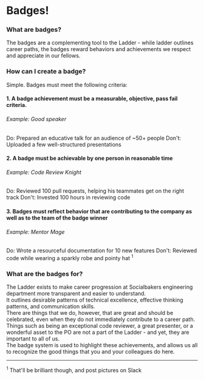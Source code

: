 # Badges!

### What are badges?
The badges are a complementing tool to the Ladder - while ladder outlines career paths, the badges reward behaviors and achievements we respect and appreciate in our fellows.

### How can I create a badge?
Simple. Badges must meet the following criteria:
#### 1. A badge achievement must be a measurable, objective, pass fail criteria.
###### Example: *Good speaker*
Do: Prepared an educative talk for an audience of ~50+ people
Don't: Uploaded a few well-structured presentations

#### 2. A badge must be achievable by one person in reasonable time
###### Example: *Code Review Knight*
Do: Reviewed 100 pull requests, helping his teammates get on the right track
Don't: Invested 100 hours in reviewing code

#### 3. Badges must reflect behavior that are contributing to the company as well as to the team of the badge winner
###### Example: *Mentor Mage*
Do: Wrote a resourceful documentation for 10 new features
Don't: Reviewed code while wearing a sparkly robe and pointy hat <sup>1</sup>


### What are the badges for?
The Ladder exists to make career progression at Socialbakers engineering department more transparent and easier to understand.  
It outlines desirable patterns of technical excellence, effective thinking patterns, and communication skills.  
There are things that we do, however, that are great and should be celebrated, even when they do not immediately contribute to a career path. Things such as being an exceptional code reviewer, a great presenter, or a wonderful asset to the PO are not a part of the Ladder - and yet, they are important to all of us.  
The badge system is used to highlight these achievements, and allows us all to recognize the good things that you and your colleagues do here.

____

<sup>1</sup> That'll be brilliant though, and post pictures on Slack
